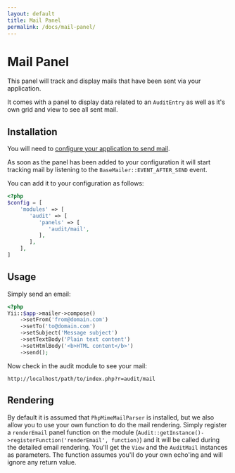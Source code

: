```yaml
---
layout: default
title: Mail Panel
permalink: /docs/mail-panel/
---
```


# Mail Panel

This panel will track and display mails that have been sent via your application.

It comes with a panel to display data related to an `AuditEntry` as well as it's own grid and view to see all sent mail.

## Installation

You will need to [configure your application to send mail](http://www.yiiframework.com/doc-2.0/guide-tutorial-mailing.html).

As soon as the panel has been added to your configuration it will start tracking mail by listening to the `BaseMailer::EVENT_AFTER_SEND` event.

You can add it to your configuration as follows:

```php
<?php
$config = [
    'modules' => [
       'audit' => [
          'panels' => [
             'audit/mail',
          ],
       ],
    ],
]
```

## Usage

Simply send an email:

```php
<?php
Yii::$app->mailer->compose()
    ->setFrom('from@domain.com')
    ->setTo('to@domain.com')
    ->setSubject('Message subject')
    ->setTextBody('Plain text content')
    ->setHtmlBody('<b>HTML content</b>')
    ->send();
```

Now check in the audit module to see your mail:

```
http://localhost/path/to/index.php?r=audit/mail
```

## Rendering

By default it is assumed that `PhpMimeMailParser` is installed, but we also allow you to use your own function to do the mail rendering.
Simply register a `renderEmail` panel function on the module (`Audit::getInstance()->registerFunction('renderEmail', function)`) and it will be called
during the detailed email rendering. You'll get the `View` and the `AuditMail` instances as parameters.
The function assumes you'll do your own echo'ing and will ignore any return value.